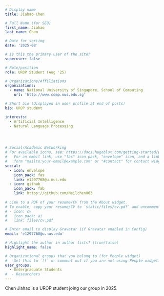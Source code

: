 ```yaml
---
# Display name
title: Jiahao Chen

# Full Name (for SEO)
first_name: Jiahao
last_name: Chen

# Date for sorting
date: '2025-08'

# Is this the primary user of the site?
superuser: false

# Role/position
role: UROP Student (Aug '25)

# Organizations/Affiliations
organizations:
  - name: National University of Singapore, School of Computing
    url: 'http://www.comp.nus.edu.sg'

# Short bio (displayed in user profile at end of posts)
bio: UROP student

interests:
  - Artificial Intelligence
  - Natural Language Processing




# Social/Academic Networking
# For available icons, see: https://docs.hugoblox.com/getting-started/page-builder/#icons
#   For an email link, use "fas" icon pack, "envelope" icon, and a link in the
#   form "mailto:your-email@example.com" or "#contact" for contact widget.
social:
  - icon: envelope
    icon_pack: fas
    link: e1297768@u.nus.edu
  - icon: github
    icon_pack: fab
    link: https://github.com/Neilchen863
  
# Link to a PDF of your resume/CV from the About widget.
# To enable, copy your resume/CV to `static/files/cv.pdf` and uncomment the lines below.
# - icon: cv
#   icon_pack: ai
#   link: files/cv.pdf

# Enter email to display Gravatar (if Gravatar enabled in Config)
email: 'e1297768@u.nus.edu'

# Highlight the author in author lists? (true/false)
highlight_name: false

# Organizational groups that you belong to (for People widget)
#   Set this to `[]` or comment out if you are not using People widget.
user_groups:
  - Undergraduate Students
#  - Researchers
---
```


Chen Jiahao is a UROP student joing our group in 2025. 
